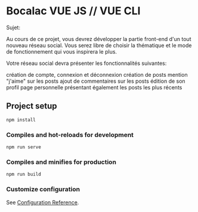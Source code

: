# Bocalac VUE JS // VUE CLI

Sujet: 

Au cours de ce projet, vous devrez développer la partie front-end d'un tout nouveau réseau social. Vous serez libre de choisir la thématique et le mode de fonctionnement qui vous inspirera le plus.

Votre réseau social devra présenter les fonctionnalités suivantes:

création de compte, connexion et déconnexion
création de posts
mention "j'aime" sur les posts
ajout de commentaires sur les posts
édition de son profil
page personnelle présentant également les posts les plus récents

## Project setup
```
npm install
```

### Compiles and hot-reloads for development
```
npm run serve
```

### Compiles and minifies for production
```
npm run build
```

### Customize configuration
See [Configuration Reference](https://cli.vuejs.org/config/).
